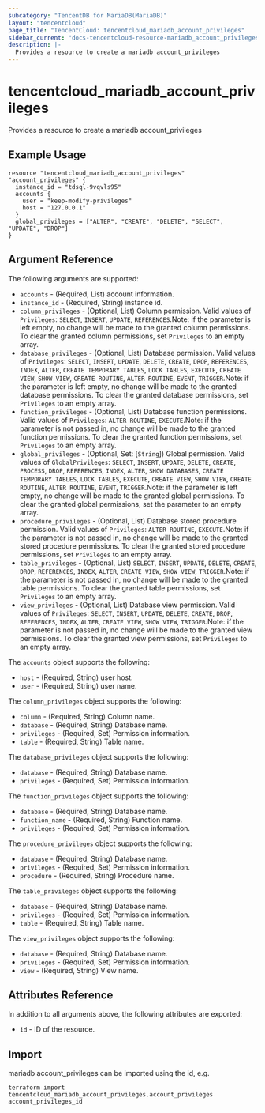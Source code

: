 ```yaml
---
subcategory: "TencentDB for MariaDB(MariaDB)"
layout: "tencentcloud"
page_title: "TencentCloud: tencentcloud_mariadb_account_privileges"
sidebar_current: "docs-tencentcloud-resource-mariadb_account_privileges"
description: |-
  Provides a resource to create a mariadb account_privileges
---
```


# tencentcloud_mariadb_account_privileges

Provides a resource to create a mariadb account_privileges

## Example Usage

```hcl
resource "tencentcloud_mariadb_account_privileges" "account_privileges" {
  instance_id = "tdsql-9vqvls95"
  accounts {
    user = "keep-modify-privileges"
    host = "127.0.0.1"
  }
  global_privileges = ["ALTER", "CREATE", "DELETE", "SELECT", "UPDATE", "DROP"]
}
```

## Argument Reference

The following arguments are supported:

* `accounts` - (Required, List) account information.
* `instance_id` - (Required, String) instance id.
* `column_privileges` - (Optional, List) Column permission. Valid values of `Privileges`: `SELECT`, `INSERT`, `UPDATE`, `REFERENCES`.Note: if the parameter is left empty, no change will be made to the granted column permissions. To clear the granted column permissions, set `Privileges` to an empty array.
* `database_privileges` - (Optional, List) Database permission. Valid values of `Privileges`: `SELECT`, `INSERT`, `UPDATE`, `DELETE`, `CREATE`, `DROP`, `REFERENCES`, `INDEX`, `ALTER`, `CREATE TEMPORARY TABLES`, `LOCK TABLES`, `EXECUTE`, `CREATE VIEW`, `SHOW VIEW`, `CREATE ROUTINE`, `ALTER ROUTINE`, `EVENT`, `TRIGGER`.Note: if the parameter is left empty, no change will be made to the granted database permissions. To clear the granted database permissions, set `Privileges` to an empty array.
* `function_privileges` - (Optional, List) Database function permissions. Valid values of `Privileges`: `ALTER ROUTINE`, `EXECUTE`.Note: if the parameter is not passed in, no change will be made to the granted function permissions. To clear the granted function permissions, set `Privileges` to an empty array.
* `global_privileges` - (Optional, Set: [`String`]) Global permission. Valid values of `GlobalPrivileges`: `SELECT`, `INSERT`, `UPDATE`, `DELETE`, `CREATE`, `PROCESS`, `DROP`, `REFERENCES`, `INDEX`, `ALTER`, `SHOW DATABASES`, `CREATE TEMPORARY TABLES`, `LOCK TABLES`, `EXECUTE`, `CREATE VIEW`, `SHOW VIEW`, `CREATE ROUTINE`, `ALTER ROUTINE`, `EVENT`, `TRIGGER`.Note: if the parameter is left empty, no change will be made to the granted global permissions. To clear the granted global permissions, set the parameter to an empty array.
* `procedure_privileges` - (Optional, List) Database stored procedure permission. Valid values of `Privileges`: `ALTER ROUTINE`, `EXECUTE`.Note: if the parameter is not passed in, no change will be made to the granted stored procedure permissions. To clear the granted stored procedure permissions, set `Privileges` to an empty array.
* `table_privileges` - (Optional, List) `SELECT`, `INSERT`, `UPDATE`, `DELETE`, `CREATE`, `DROP`, `REFERENCES`, `INDEX`, `ALTER`, `CREATE VIEW`, `SHOW VIEW`, `TRIGGER`.Note: if the parameter is not passed in, no change will be made to the granted table permissions. To clear the granted table permissions, set `Privileges` to an empty array.
* `view_privileges` - (Optional, List) Database view permission. Valid values of `Privileges`: `SELECT`, `INSERT`, `UPDATE`, `DELETE`, `CREATE`, `DROP`, `REFERENCES`, `INDEX`, `ALTER`, `CREATE VIEW`, `SHOW VIEW`, `TRIGGER`.Note: if the parameter is not passed in, no change will be made to the granted view permissions. To clear the granted view permissions, set `Privileges` to an empty array.

The `accounts` object supports the following:

* `host` - (Required, String) user host.
* `user` - (Required, String) user name.

The `column_privileges` object supports the following:

* `column` - (Required, String) Column name.
* `database` - (Required, String) Database name.
* `privileges` - (Required, Set) Permission information.
* `table` - (Required, String) Table name.

The `database_privileges` object supports the following:

* `database` - (Required, String) Database name.
* `privileges` - (Required, Set) Permission information.

The `function_privileges` object supports the following:

* `database` - (Required, String) Database name.
* `function_name` - (Required, String) Function name.
* `privileges` - (Required, Set) Permission information.

The `procedure_privileges` object supports the following:

* `database` - (Required, String) Database name.
* `privileges` - (Required, Set) Permission information.
* `procedure` - (Required, String) Procedure name.

The `table_privileges` object supports the following:

* `database` - (Required, String) Database name.
* `privileges` - (Required, Set) Permission information.
* `table` - (Required, String) Table name.

The `view_privileges` object supports the following:

* `database` - (Required, String) Database name.
* `privileges` - (Required, Set) Permission information.
* `view` - (Required, String) View name.

## Attributes Reference

In addition to all arguments above, the following attributes are exported:

* `id` - ID of the resource.



## Import

mariadb account_privileges can be imported using the id, e.g.

```
terraform import tencentcloud_mariadb_account_privileges.account_privileges account_privileges_id
```

